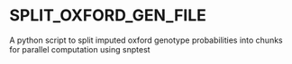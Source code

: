 # SPLIT_OXFORD_GEN_FILE
A python script to split imputed oxford genotype probabilities into chunks for parallel computation using snptest
